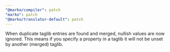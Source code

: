 ```yaml
---
"@marko/compiler": patch
"marko": patch
"@marko/translator-default": patch
---
```


When duplicate taglib entries are found and merged, nullish values are now ignored. This means if you specify a property in a taglib it will not be unset by another (merged) taglib.
